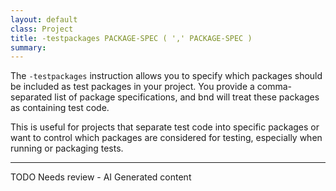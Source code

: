 ```yaml
---
layout: default
class: Project
title: -testpackages PACKAGE-SPEC ( ',' PACKAGE-SPEC ) 
summary:  
---
```


The `-testpackages` instruction allows you to specify which packages should be included as test packages in your project. You provide a comma-separated list of package specifications, and bnd will treat these packages as containing test code.

This is useful for projects that separate test code into specific packages or want to control which packages are considered for testing, especially when running or packaging tests.


---
TODO Needs review - AI Generated content
